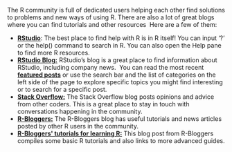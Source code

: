 
The R community is full of dedicated users helping each other find solutions to problems and new ways of using R. There are also a lot of great blogs where you can find tutorials and other resources  Here are a few of them:

-   [**RStudio**](https://rstudio.com/ "This link takes you to the RStudio home page."): The best place to find help with R is in R itself! You can input ‘?’ or the help() command to search in R. You can also open the Help pane to find more R resources. 
-   [**RStudio Blog:**](https://blog.rstudio.com/ "This link takes you to the home page for RStudio blog articles.") RStudio’s blog is a great place to find information about RStudio, including company news.  You can read the most recent [**featured posts**](https://blog.rstudio.com/categories/featured/ "This link takes you to the featured RStudio blog posts.") or use the search bar and the list of categories on the left side of the page to explore specific topics you might find interesting or to search for a specific post. 
-   [**Stack Overflow:**](https://stackoverflow.blog/ "This link takes you to The Overflow which is Stack Overflow's blog feed.") The Stack Overflow blog posts opinions and advice from other coders. This is a great place to stay in touch with conversations happening in the community. 
-   [**R-Bloggers:**](https://www.r-bloggers.com/ "This link takes you to the R-Bloggers home page.") The R-Bloggers blog has useful tutorials and news articles posted by other R users in the community. 
-   [**R-Bloggers' tutorials for learning R:**](https://www.r-bloggers.com/2015/12/how-to-learn-r-2/#h.y5b98o9o2h1r "This link takes you to R-Bloggers' collection of tutorials for learning R.") This blog post from R-Bloggers compiles some basic R tutorials and also links to more advanced guides.